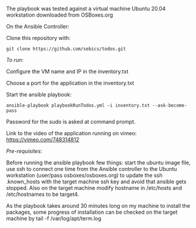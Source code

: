 The playbook was tested against a virtual machine Ubuntu 20.04 workstation downloaded from OSBoxes.org

On the Ansible Controller:

Clone this repository with:

    git clone https://github.com/sebics/todos.git

_To run_:

Configure the VM name and IP in the inventory.txt

Choose a port for the application in the inventory.txt

Start the ansible playbook:

    ansible-playbook playbookRunTodos.yml -i inventory.txt --ask-become-pass

Password for the sudo is asked at command prompt.

Link to the video of the application running on vimeo: https://vimeo.com/748314812

_Pre-requisites_:

Before running the ansible playbook few things: start the ubuntu image file, use ssh to connect one time from the Ansible controller to the Ubuntu workstation (user/pass osboxes/osboxes.org) to update the ssh .known_hosts with the target machine ssh key and avoid that ansible gets stopped. Also on the target machine modify hostname in /etc/hosts and /etc/hostnames to be target4.

As the playbook takes around 30 minutes long on my machine to install the packages, some progress of installation can be checked on the target machine by tail -f /var/log/apt/term.log
